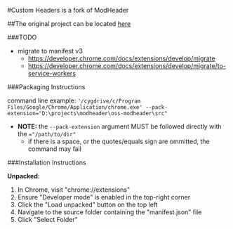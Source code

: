 #Custom Headers is a fork of ModHeader

##The original project can be located [here](https://modheader.com/modheader)

###TODO
* migrate to manifest v3
    * https://developer.chrome.com/docs/extensions/develop/migrate
    * https://developer.chrome.com/docs/extensions/develop/migrate/to-service-workers

###Packaging Instructions

command line example: `'/cygdrive/c/Program Files/Google/Chrome/Application/chrome.exe' --pack-extension="D:\projects\modheader\oss-modheader\src"`

* **NOTE:** the `--pack-extension` argument MUST be followed directly with the `="/path/to/dir"`
    * if there is a space, or the quotes/equals sign are ommitted, the command may fail

###Installation Instructions

**Unpacked:**

1. In Chrome, visit "chrome://extensions"
2. Ensure "Developer mode" is enabled in the top-right corner
3. Click the "Load unpacked" button on the top left
4. Navigate to the source folder containing the "manifest.json" file
5. Click "Select Folder"


